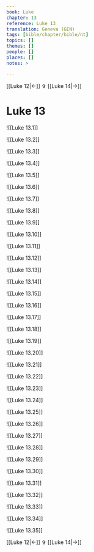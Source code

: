 ```yaml
---
book: Luke
chapter: 13
reference: Luke 13
translation: Geneva (GEN)
tags: [bible/chapter/bible/nt]
topics: []
themes: []
people: []
places: []
notes: >
  
---
```


[[Luke 12|<-]] ✞ [[Luke 14|->]]

# Luke 13

![[Luke 13.1]]

![[Luke 13.2]]

![[Luke 13.3]]

![[Luke 13.4]]

![[Luke 13.5]]

![[Luke 13.6]]

![[Luke 13.7]]

![[Luke 13.8]]

![[Luke 13.9]]

![[Luke 13.10]]

![[Luke 13.11]]

![[Luke 13.12]]

![[Luke 13.13]]

![[Luke 13.14]]

![[Luke 13.15]]

![[Luke 13.16]]

![[Luke 13.17]]

![[Luke 13.18]]

![[Luke 13.19]]

![[Luke 13.20]]

![[Luke 13.21]]

![[Luke 13.22]]

![[Luke 13.23]]

![[Luke 13.24]]

![[Luke 13.25]]

![[Luke 13.26]]

![[Luke 13.27]]

![[Luke 13.28]]

![[Luke 13.29]]

![[Luke 13.30]]

![[Luke 13.31]]

![[Luke 13.32]]

![[Luke 13.33]]

![[Luke 13.34]]

![[Luke 13.35]]

[[Luke 12|<-]] ✞ [[Luke 14|->]]

